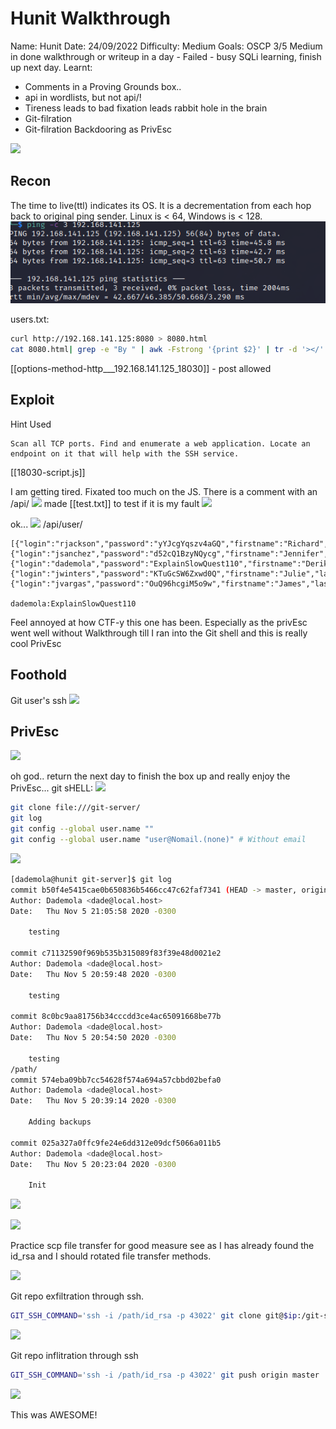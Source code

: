 # Hunit Walkthrough
Name: Hunit
Date:  24/09/2022
Difficulty:  Medium
Goals:  OSCP 3/5 Medium in done walkthrough or writeup in a day  - Failed - busy SQLi learning, finish up next day.
Learnt:
- Comments in a Proving Grounds box..
- api in wordlists, but not api/!
- Tireness leads to bad fixation leads rabbit hole in the brain
- Git-filration 
- Git-filration Backdooring as PrivEsc

![](wackamole.png)

## Recon

The time to live(ttl) indicates its OS. It is a decrementation from each hop back to original ping sender. Linux is < 64, Windows is < 128.
![ping](Screenshots/ping.png)

users.txt:
```bash
curl http://192.168.141.125:8080 > 8080.html
cat 8080.html| grep -e "By " | awk -Fstrong '{print $2}' | tr -d '></' > users.txt
```

[[options-method-http___192.168.141.125_18030]] - post allowed

## Exploit
Hint Used
```
Scan all TCP ports. Find and enumerate a web application. Locate an endpoint on it that will help with the SSH service.
```

[[18030-script.js]] 

I am getting tired. Fixated too much on the JS. There is a comment with an /api/
![](apiconfused.png)
made [[test.txt]] to test if it is my fault
![](apiisnotin!.png)

ok...
![](ok.png)
/api/user/
```
[{"login":"rjackson","password":"yYJcgYqszv4aGQ","firstname":"Richard","lastname":"Jackson","description":"Editor","id":1},{"login":"jsanchez","password":"d52cQ1BzyNQycg","firstname":"Jennifer","lastname":"Sanchez","description":"Editor","id":3},{"login":"dademola","password":"ExplainSlowQuest110","firstname":"Derik","lastname":"Ademola","description":"Admin","id":6},{"login":"jwinters","password":"KTuGcSW6Zxwd0Q","firstname":"Julie","lastname":"Winters","description":"Editor","id":7},{"login":"jvargas","password":"OuQ96hcgiM5o9w","firstname":"James","lastname":"Vargas","description":"Editor","id":10}] 

dademola:ExplainSlowQuest110

```


Feel annoyed at how CTF-y this one has been. Especially as the privEsc went well without Walkthrough till I ran into the Git shell and this is really cool PrivEsc

## Foothold
Git user's ssh
![](sshkey.png)

## PrivEsc

![](git-server.png)

oh god.. return the next day to finish the box up and really enjoy the PrivEsc...
git sHELL:
![](ohgod.png)

```bash
git clone file:///git-server/
git log
git config --global user.name ""
git config --global user.name "user@Nomail.(none)" # Without email
```

![](contents.png)

```bash
[dademola@hunit git-server]$ git log
commit b50f4e5415cae0b650836b5466cc47c62faf7341 (HEAD -> master, origin/master, origin/HEAD)
Author: Dademola <dade@local.host>
Date:   Thu Nov 5 21:05:58 2020 -0300

    testing

commit c71132590f969b535b315089f83f39e48d0021e2
Author: Dademola <dade@local.host>
Date:   Thu Nov 5 20:59:48 2020 -0300

    testing

commit 8c0bc9aa81756b34cccdd3ce4ac65091668be77b
Author: Dademola <dade@local.host>
Date:   Thu Nov 5 20:54:50 2020 -0300

    testing
/path/
commit 574eba09bb7cc54628f574a694a57cbbd02befa0
Author: Dademola <dade@local.host>
Date:   Thu Nov 5 20:39:14 2020 -0300

    Adding backups

commit 025a327a0ffc9fe24e6dd312e09dcf5066a011b5
Author: Dademola <dade@local.host>
Date:   Thu Nov 5 20:23:04 2020 -0300

    Init

```
![](injection.png)

![](croncron.png)

Practice scp file transfer for good measure see as I has already found the id_rsa and I should rotated file transfer methods.

![](stillfancyscp.png)

Git repo exfiltration through ssh.
```bash
GIT_SSH_COMMAND='ssh -i /path/id_rsa -p 43022' git clone git@$ip:/git-server
```

![](gitdataexfiltration.png)

Git repo inflitration through ssh
```bash
GIT_SSH_COMMAND='ssh -i /path/id_rsa -p 43022' git push origin master
```

![](root.png)

This was AWESOME!